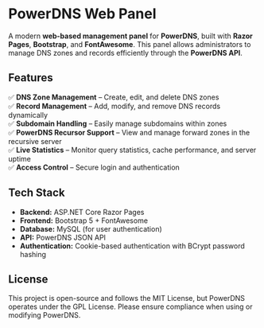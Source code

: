 ﻿# **PowerDNS Web Panel**
A modern **web-based management panel** for **PowerDNS**, built with **Razor Pages**, **Bootstrap**, and **FontAwesome**. This panel allows administrators to manage DNS zones and records efficiently through the **PowerDNS API**.

## **Features**
✅ **DNS Zone Management** – Create, edit, and delete DNS zones  
✅ **Record Management** – Add, modify, and remove DNS records dynamically  
✅ **Subdomain Handling** – Easily manage subdomains within zones  
✅ **PowerDNS Recursor Support** – View and manage forward zones in the recursive server  
✅ **Live Statistics** – Monitor query statistics, cache performance, and server uptime  
✅ **Access Control** – Secure login and authentication  

## **Tech Stack**
- **Backend:** ASP.NET Core Razor Pages  
- **Frontend:** Bootstrap 5 + FontAwesome  
- **Database:** MySQL (for user authentication)  
- **API:** PowerDNS JSON API  
- **Authentication:** Cookie-based authentication with BCrypt password hashing  

## **License**
This project is open-source and follows the MIT License, but PowerDNS operates under the GPL License. Please ensure compliance when using or modifying PowerDNS.
